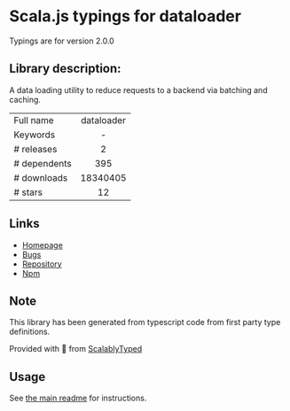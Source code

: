 
# Scala.js typings for dataloader

Typings are for version 2.0.0

## Library description:
A data loading utility to reduce requests to a backend via batching and caching.

|                    |                 |
| ------------------ | :-------------: |
| Full name          | dataloader |
| Keywords           | - |
| # releases         | 2 |
| # dependents       | 395 |
| # downloads        | 18340405 |
| # stars            | 12 |

## Links
- [Homepage](https://github.com/graphql/dataloader)
- [Bugs](https://github.com/graphql/dataloader/issues)
- [Repository](https://github.com/graphql/dataloader)
- [Npm](https://www.npmjs.com/package/dataloader)
    


## Note
This library has been generated from typescript code from first party type definitions.

Provided with :purple_heart: from [ScalablyTyped](https://github.com/oyvindberg/ScalablyTyped)

## Usage
See [the main readme](../../readme.md) for instructions.


